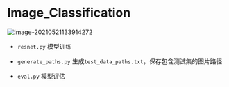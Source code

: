 # Image_Classification

![image-20210521133914272](README.assets/image-20210521133914272.png)



- `resnet.py`  模型训练

- `generate_paths.py` 生成`test_data_paths.txt`，保存包含测试集的图片路径

- `eval.py`  模型评估